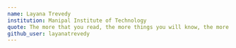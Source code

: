 ```yaml
---
name: Layana Trevedy
institution: Manipal Institute of Technology
quote: The more that you read, the more things you will know, the more that you learn, the more places you’ll go. — Dr. Seuss
github_user: layanatrevedy
---
```

